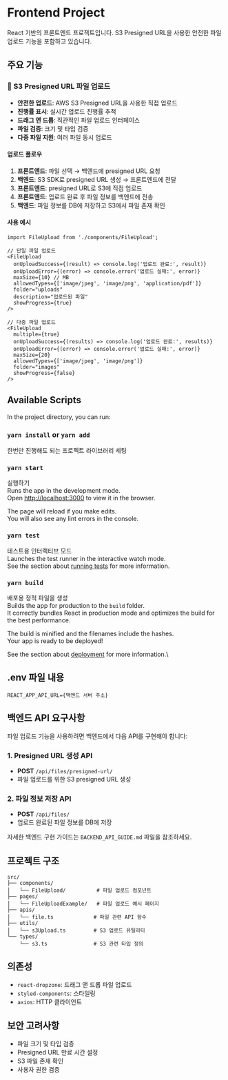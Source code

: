 # Frontend Project

React 기반의 프론트엔드 프로젝트입니다. S3 Presigned URL을 사용한 안전한 파일 업로드 기능을 포함하고 있습니다.

## 주요 기능

### 📁 S3 Presigned URL 파일 업로드

- **안전한 업로드**: AWS S3 Presigned URL을 사용한 직접 업로드
- **진행률 표시**: 실시간 업로드 진행률 추적
- **드래그 앤 드롭**: 직관적인 파일 업로드 인터페이스
- **파일 검증**: 크기 및 타입 검증
- **다중 파일 지원**: 여러 파일 동시 업로드

#### 업로드 플로우

1. **프론트엔드**: 파일 선택 → 백엔드에 presigned URL 요청
2. **백엔드**: S3 SDK로 presigned URL 생성 → 프론트엔드에 전달
3. **프론트엔드**: presigned URL로 S3에 직접 업로드
4. **프론트엔드**: 업로드 완료 후 파일 정보를 백엔드에 전송
5. **백엔드**: 파일 정보를 DB에 저장하고 S3에서 파일 존재 확인

#### 사용 예시

```tsx
import FileUpload from './components/FileUpload';

// 단일 파일 업로드
<FileUpload
  onUploadSuccess={(result) => console.log('업로드 완료:', result)}
  onUploadError={(error) => console.error('업로드 실패:', error)}
  maxSize={10} // MB
  allowedTypes={['image/jpeg', 'image/png', 'application/pdf']}
  folder="uploads"
  description="업로드된 파일"
  showProgress={true}
/>

// 다중 파일 업로드
<FileUpload
  multiple={true}
  onUploadSuccess={(results) => console.log('업로드 완료:', results)}
  onUploadError={(error) => console.error('업로드 실패:', error)}
  maxSize={20}
  allowedTypes={['image/jpeg', 'image/png']}
  folder="images"
  showProgress={false}
/>
```

## Available Scripts

In the project directory, you can run:

### `yarn install` or `yarn add`

한번만 진행해도 되는 프로젝트 라이브러리 세팅

### `yarn start`

실행하기\
Runs the app in the development mode.\
Open [http://localhost:3000](http://localhost:3000) to view it in the browser.

The page will reload if you make edits.\
You will also see any lint errors in the console.

### `yarn test`

테스트용 인터랙티브 모드\
Launches the test runner in the interactive watch mode.\
See the section about [running tests](https://facebook.github.io/create-react-app/docs/running-tests) for more information.

### `yarn build`

배포용 정적 파일을 생성\
Builds the app for production to the `build` folder.\
It correctly bundles React in production mode and optimizes the build for the best performance.

The build is minified and the filenames include the hashes.\
Your app is ready to be deployed!

See the section about [deployment](https://facebook.github.io/create-react-app/docs/deployment) for more information.\

## .env 파일 내용

```
REACT_APP_API_URL={백엔드 서버 주소}
```

## 백엔드 API 요구사항

파일 업로드 기능을 사용하려면 백엔드에서 다음 API를 구현해야 합니다:

### 1. Presigned URL 생성 API
- **POST** `/api/files/presigned-url/`
- 파일 업로드를 위한 S3 presigned URL 생성

### 2. 파일 정보 저장 API
- **POST** `/api/files/`
- 업로드 완료된 파일 정보를 DB에 저장

자세한 백엔드 구현 가이드는 `BACKEND_API_GUIDE.md` 파일을 참조하세요.

## 프로젝트 구조

```
src/
├── components/
│   └── FileUpload/          # 파일 업로드 컴포넌트
├── pages/
│   └── FileUploadExample/   # 파일 업로드 예시 페이지
├── apis/
│   └── file.ts             # 파일 관련 API 함수
├── utils/
│   └── s3Upload.ts         # S3 업로드 유틸리티
└── types/
    └── s3.ts               # S3 관련 타입 정의
```

## 의존성

- `react-dropzone`: 드래그 앤 드롭 파일 업로드
- `styled-components`: 스타일링
- `axios`: HTTP 클라이언트

## 보안 고려사항

- 파일 크기 및 타입 검증
- Presigned URL 만료 시간 설정
- S3 파일 존재 확인
- 사용자 권한 검증
